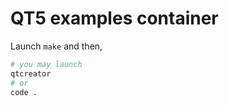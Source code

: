# QT5 examples container

Launch `make` and then,

```bash
# you may launch
qtcreator
# or
code .
```
